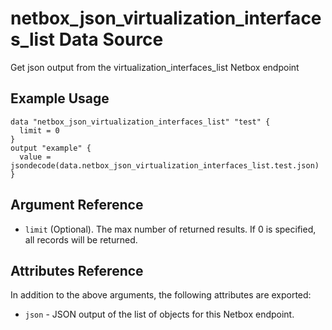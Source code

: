 # netbox\_json\_virtualization\_interfaces\_list Data Source

Get json output from the virtualization_interfaces_list Netbox endpoint

## Example Usage

```hcl
data "netbox_json_virtualization_interfaces_list" "test" {
  limit = 0
}
output "example" {
  value = jsondecode(data.netbox_json_virtualization_interfaces_list.test.json)
}
```

## Argument Reference

* ``limit`` (Optional). The max number of returned results. If 0 is specified, all records will be returned.

## Attributes Reference

In addition to the above arguments, the following attributes are exported:
* ``json`` - JSON output of the list of objects for this Netbox endpoint.

